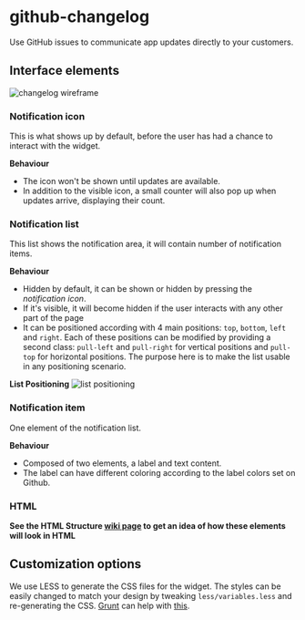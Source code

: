 github-changelog
====

Use GitHub issues to communicate app updates directly to your customers.

## Interface elements ##

![changelog wireframe](https://dl.dropboxusercontent.com/u/42934143/images/changelog2.png)

### Notification icon ###
This is what shows up by default, before the user has had a chance to interact with the widget.

**Behaviour**
- The icon won't be shown until updates are available.
- In addition to the visible icon, a small counter will also pop up when updates arrive, displaying their count.

### Notification list ###
This list shows the notification area, it will contain number of notification items.

**Behaviour**
- Hidden by default, it can be shown or hidden by pressing the *notification icon*.
- If it's visible, it will become hidden if the user interacts with any other part of the page
- It can be positioned according with 4 main positions: `top`, `bottom`, `left` and `right`. Each of these positions can be modified by providing a second class: `pull-left` and `pull-right` for vertical positions and `pull-top` for horizontal positions. The purpose here is to make the list usable in any positioning scenario.

**List Positioning**
![list positioning](https://cloud.githubusercontent.com/assets/3300066/2999278/1407e078-dd14-11e3-941c-3cce9f10377c.png)

### Notification item ###
One element of the notification list.

**Behaviour**
- Composed of two elements, a label and text content.
- The label can have different coloring according to the label colors set on Github.

### HTML ###
**See the HTML Structure [wiki page](https://github.com/uberVU/github-changelog/wiki/HTML-Structure) to get an idea of how these elements will look in HTML**

## Customization options ##
We use LESS to generate the CSS files for the widget. The styles can be easily changed to match your design by tweaking `less/variables.less` and re-generating the CSS. [Grunt](http://gruntjs.com/) can help with [this](https://github.com/gruntjs/grunt-contrib-less).






